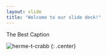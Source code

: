 ```yaml
---
layout: slide
title: "Welcome to our slide deck!"
---
```


The Best Caption

![herme-t-crabb](https://octodex.github.com/images/herme-t-crabb.png)
{: .center}
